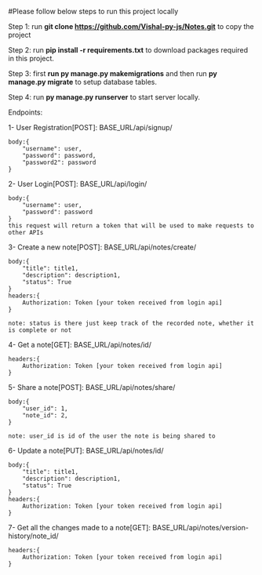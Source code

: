 #Please follow below steps to run this project locally

Step 1: run **git clone https://github.com/Vishal-py-js/Notes.git** to copy the project

Step 2: run **pip install -r requirements.txt** to download packages required in this project.

Step 3: first **run py manage.py makemigrations** and then run **py manage.py migrate** to setup database tables.

Step 4: run **py manage.py runserver** to start server locally.


Endpoints:

1- User Registration[POST]:
    BASE_URL/api/signup/

    body:{
        "username": user,
        "password": password,
        "password2": password
    }


2- User Login[POST]:
    BASE_URL/api/login/

    body:{
        "username": user,
        "password": password
    }
    this request will return a token that will be used to make requests to other APIs


3- Create a new note[POST]:
    BASE_URL/api/notes/create/

    body:{
        "title": title1,
        "description": description1,
        "status": True
    }
    headers:{
        Authorization: Token [your token received from login api]
    }

    note: status is there just keep track of the recorded note, whether it is complete or not


4- Get a note[GET]:
    BASE_URL/api/notes/id/

    headers:{
        Authorization: Token [your token received from login api]
    }


5- Share a note[POST]:
    BASE_URL/api/notes/share/

    body:{
        "user_id": 1,
        "note_id": 2,
    }   

    note: user_id is id of the user the note is being shared to


6- Update a note[PUT]:
    BASE_URL/api/notes/id/

    body:{
        "title": title1,
        "description": description1,
        "status": True
    }
    headers:{
        Authorization: Token [your token received from login api]
    }


7- Get all the changes made to a note[GET]:
    BASE_URL/api/notes/version-history/note_id/

    headers:{
        Authorization: Token [your token received from login api]
    }